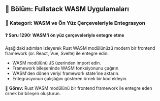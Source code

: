 ## 📘 Bölüm: Fullstack WASM Uygulamaları
### 🔹 Kategori: WASM ve Ön Yüz Çerçeveleriyle Entegrasyon
#### ❓ Soru 1290: WASM'i ön yüz çerçeveleriyle entegre etme

Aşağıdaki adımları izleyerek Rust WASM modülünüzü modern bir frontend framework (ör. React, Vue, Svelte) ile entegre edin:

- WASM modülünü JS üzerinden import edin.
- Framework bileşeninde WASM fonksiyonunu çağırın.
- WASM'den dönen veriyi framework state'ine aktarın.
- Entegrasyonun çalıştığını gösteren örnek bir kod ekleyin.

🔧 **Görev:** Rust WASM modülünü bir frontend framework ile entegre eden örnek bir bileşen oluşturun.
